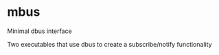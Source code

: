 # mbus
Minimal dbus interface

Two executables that use dbus to create a subscribe/notify functionality
